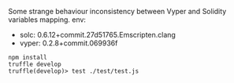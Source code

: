 Some strange behaviour inconsistency between Vyper and Solidity variables mapping.
env:
- solc:  0.6.12+commit.27d51765.Emscripten.clang
- vyper: 0.2.8+commit.069936f

```
npm install
truffle develop
truffle(develop)> test ./test/test.js
``` 